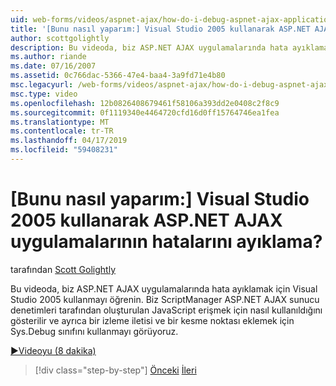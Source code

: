 ```yaml
---
uid: web-forms/videos/aspnet-ajax/how-do-i-debug-aspnet-ajax-applications-using-visual-studio-2005
title: '[Bunu nasıl yaparım:] Visual Studio 2005 kullanarak ASP.NET AJAX uygulamalarının hatalarını ayıklama? | Microsoft Docs'
author: scottgolightly
description: Bu videoda, biz ASP.NET AJAX uygulamalarında hata ayıklamak için Visual Studio 2005 kullanmayı öğrenin. ScriptManager JavaScript erişmek için nasıl kullanıldığını gösterilen...
ms.author: riande
ms.date: 07/16/2007
ms.assetid: 0c766dac-5366-47e4-baa4-3a9fd71e4b80
msc.legacyurl: /web-forms/videos/aspnet-ajax/how-do-i-debug-aspnet-ajax-applications-using-visual-studio-2005
msc.type: video
ms.openlocfilehash: 12b0826408679461f58106a393dd2e0408c2f8c9
ms.sourcegitcommit: 0f1119340e4464720cfd16d0ff15764746ea1fea
ms.translationtype: MT
ms.contentlocale: tr-TR
ms.lasthandoff: 04/17/2019
ms.locfileid: "59408231"
---
```

# <a name="how-do-i-debug-aspnet-ajax-applications-using-visual-studio-2005"></a>[Bunu nasıl yaparım:] Visual Studio 2005 kullanarak ASP.NET AJAX uygulamalarının hatalarını ayıklama?

tarafından [Scott Golightly](https://github.com/scottgolightly)

Bu videoda, biz ASP.NET AJAX uygulamalarında hata ayıklamak için Visual Studio 2005 kullanmayı öğrenin. Biz ScriptManager ASP.NET AJAX sunucu denetimleri tarafından oluşturulan JavaScript erişmek için nasıl kullanıldığını gösterilir ve ayrıca bir izleme iletisi ve bir kesme noktası eklemek için Sys.Debug sınıfını kullanmayı görüyoruz.

[&#9654;Videoyu (8 dakika)](https://channel9.msdn.com/Blogs/ASP-NET-Site-Videos/how-do-i-debug-aspnet-ajax-applications-using-visual-studio-2005)

> [!div class="step-by-step"]
> [Önceki](how-do-i-use-the-aspnet-ajax-profile-services.md)
> [İleri](how-do-i-build-a-custom-aspnet-ajax-server-control.md)
